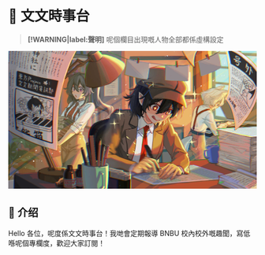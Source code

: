 # 📰 文文時事台

> **[!WARNING|label:聲明]**
> 呢個欄目出現嘅人物全部都係虛構設定


![](../../assets/pic/news.jpg)

## 📸 介绍

Hello 各位，呢度係文文時事台！我哋會定期報導 BNBU 校內校外嘅趣聞，寫低喺呢個專欄度，歡迎大家訂閱！
